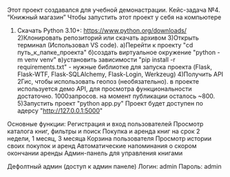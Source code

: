 Этот проект создавался для учебной демонастрации. Кейс-задача №4. “Книжный магазин” 
Чтобы запустить этот проект у себя на компьютере
1) Скачать Python 3.10+:
  https://www.python.org/downloads/
2)Клонировать репозиторий или скачать архивом
3)Открыть терминал (Использовал VS code).
  а)Перейти к проекту  "cd путь_к_папке_проекта"
  б)создать виртуальное окружение "python -m venv venv"
  в)установить зависимости "pip install -r requirements.txt" - нужные библиотке для запуска проекта (Flask, Flask-WTF, Flask-SQLAlchemy, Flask-Login, Werkzeug)
4)Получить API 2Гис, чтобы использовать геопоз (необязательно). в проекте используется демо API, для просмотра функциональности достаточно. 1000запросов. на момент публикации осталось ~800.
5)Запустить проект "python app.py"
Проект будет доступен по адерсу "http://127.0.0.1:5000"

Основные функции:
Регистрация и вход пользователей
Просмотр каталога книг, фильтры и поиск
Покупка и аренда книг на срок 2 недели, 1 месяц, 3 месяца
Корзина пользователя
Просмотр истории своих покупок и аренд
Автоматические напоминания о скором окончании аренды
Админ-панель для управления книгами

Дефолтный админ (доступ к админ панеле)
Логин: admin
Пароль: admin
